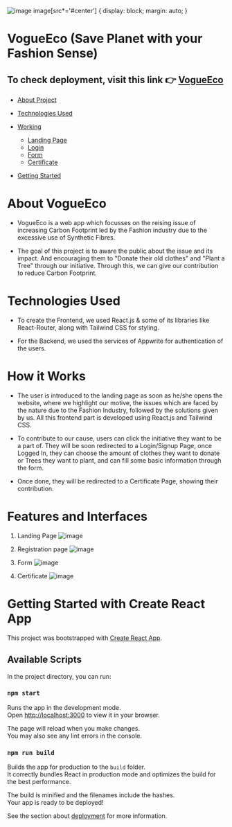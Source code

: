 ![image](https://user-images.githubusercontent.com/87236576/210201765-56f3ce22-a526-42d2-8675-84f690f853bb.png#center)
image[src*='#center'] {
    display: block;
    margin: auto;
}

# VogueEco (Save Planet with your Fashion Sense)

## To check deployment, visit this link 👉 [VogueEco](https://www.vogueeco.us/)

- [About Project](#About-Project)

- [Technologies Used](#tech)

- [Working](#Working)
  - [Landing Page](#Landing-Page)
  - [Login](#Login)
  - [Form](#Form)
  - [Certificate](#Certificate)

- [Getting Started](#Getting-Started)

  
<a id="About-Project"></a>

# About VogueEco

- VogueEco is a web app which focusses on the reising issue of increasing Carbon Footprint led by the Fashion industry due to the excessive use of Synthetic Fibres.

- The goal of this project is to aware the public about the issue and its impact. And encouraging them to "Donate their old clothes" and "Plant a Tree" through our initiative. Through this, we can give our contribution to reduce Carbon Footprint.

<a id="tech"></a>

# Technologies Used

- To create the Frontend, we used React.js & some of its libraries like React-Router, along with Tailwind CSS for styling.

- For the Backend, we used the services of Appwrite for authentication of the users.

<a id="Working"></a>

# How it Works
- The user is introduced to the landing page as soon as he/she opens the website, where we highlight our motive, the issues which are faced by the nature due to the Fashion Industry, followed by the solutions given by us. All this frontend part is developed using React.js and Tailwind CSS.

- To contribute to our cause, users can click the initiative they want to be a part of. They will be soon redirected to a Login/Signup Page, once Logged In, they can choose the amount of clothes they want to donate or Trees they want to plant, and can fill some basic information through the form.

- Once done, they will be redirected to a Certificate Page, showing their contribution.

# Features and Interfaces

1. Landing Page <a id="Landing-Page"></a>
  ![image](https://user-images.githubusercontent.com/87236576/210201144-4e9bb052-40b0-4fb6-9ba6-9464d6c53900.png)

2. Registration page <a id="Login"></a>
   ![image](https://user-images.githubusercontent.com/87236576/210201059-2f1a24ae-ffdd-4e2f-bd5d-9919bca9dfac.png)

3. Form <a id="Form"></a>
   ![image](https://user-images.githubusercontent.com/87236576/210201255-c6a7e91f-2fa1-4ac1-8fa3-aeea823a3ea9.png)

4. Certificate <a id="Certificate"></a>
   ![image](https://user-images.githubusercontent.com/87236576/210201298-cda725ac-5c54-42ed-b1e5-454b50661271.png)
  
<a id="Getting-Started"></a>

# Getting Started with Create React App

This project was bootstrapped with [Create React App](https://github.com/facebook/create-react-app).

## Available Scripts

In the project directory, you can run:

### `npm start`

Runs the app in the development mode.\
Open [http://localhost:3000](http://localhost:3000) to view it in your browser.

The page will reload when you make changes.\
You may also see any lint errors in the console.

### `npm run build`

Builds the app for production to the `build` folder.\
It correctly bundles React in production mode and optimizes the build for the best performance.

The build is minified and the filenames include the hashes.\
Your app is ready to be deployed!

See the section about [deployment](https://facebook.github.io/create-react-app/docs/deployment) for more information.
